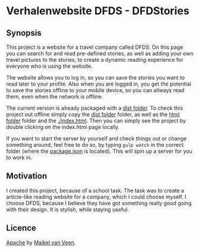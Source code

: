 # Verhalenwebsite DFDS - DFDStories

## Synopsis

This project is a website for a travel company called DFDS. On this page you can search for and read pre-defined stories, as well as adding your own travel pictures to the stories, to create a dynamic reading experience for everyone who is using the website.

The website allows you to log in, so you can save the stories you want to read later to your profile. Also when you are logged in, you get the potential to save the stories offline to your mobile device, so you can allways read them, even when the network is offline.

The current version is already packaged with a [dist folder](./dist). To check this project out offline simply copy the [dist folder](./dist) folder, as well as the [html folder](./html) folder and the [./index.html](./index.html). Then you can simply see the project by double clicking on the index.html page locally.

If you want to start the server by yourself and check things out or change something around, feel free to do so, by typing `gulp watch` in the correct folder (where the [package.json](./package.json) is located). This will spin up a server for you to work in.

## Motivation

I created this project, because of a school task. The task was to create a article-like reading website for a company, which I could choose myself. I choose DFDS, because I believe they have got something really good going with their design. It is stylish, while staying useful.

## Licence

[Apache](LICENSE) by [Maikel van Veen](https://github.com/maikxx).
